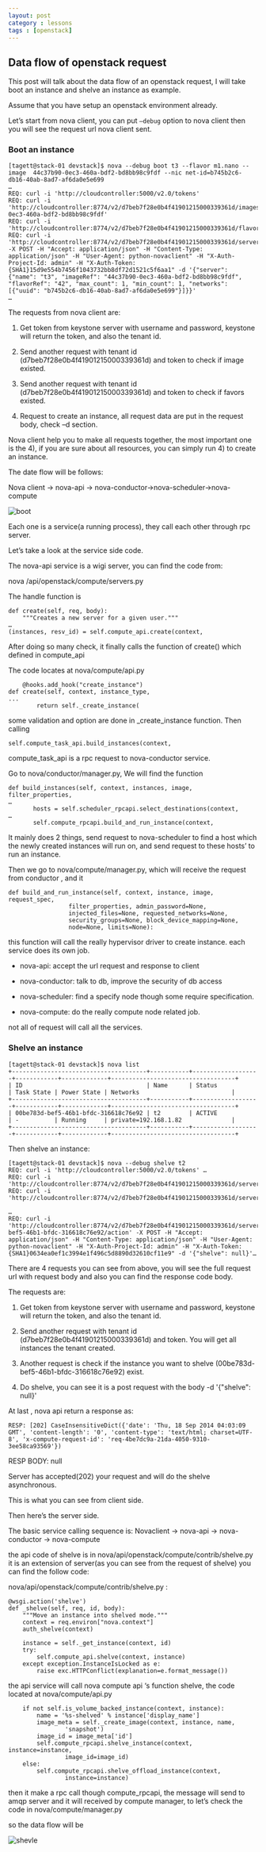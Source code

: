 ```yaml
---
layout: post
category : lessons
tags : [openstack]
---
```


## Data flow of openstack request

This post will talk about the data flow of an openstack request, I will take boot an instance and shelve an instance as example.

Assume that you have setup an openstack environment already.

Let’s start from nova client, you can put `–debug` option to nova client then you will see the request url nova client sent.


### Boot an instance


    [tagett@stack-01 devstack]$ nova --debug boot t3 --flavor m1.nano --image  44c37b90-0ec3-460a-bdf2-bd8bb98c9fdf --nic net-id=b745b2c6-db16-40ab-8ad7-af6da0e5e699
    …
    REQ: curl -i 'http://cloudcontroller:5000/v2.0/tokens'
    REQ: curl -i 'http://cloudcontroller:8774/v2/d7beb7f28e0b4f41901215000339361d/images/44c37b90-0ec3-460a-bdf2-bd8bb98c9fdf'
    REQ: curl -i 'http://cloudcontroller:8774/v2/d7beb7f28e0b4f41901215000339361d/flavors/m1.nano'
    REQ: curl -i 'http://cloudcontroller:8774/v2/d7beb7f28e0b4f41901215000339361d/servers' -X POST -H "Accept: application/json" -H "Content-Type: application/json" -H "User-Agent: python-novaclient" -H "X-Auth-Project-Id: admin" -H "X-Auth-Token: {SHA1}15d9e554b7456f1043732bb8df72d1521c5f6aa1" -d '{"server": {"name": "t3", "imageRef": "44c37b90-0ec3-460a-bdf2-bd8bb98c9fdf", "flavorRef": "42", "max_count": 1, "min_count": 1, "networks": [{"uuid": "b745b2c6-db16-40ab-8ad7-af6da0e5e699"}]}}'
    …


The requests from nova client are:

1)  Get token from keystone server with username and password, keystone will return the token, and also the tenant id.

2)  Send another request with tenant id (d7beb7f28e0b4f41901215000339361d) and token to check if image existed. 

3)  Send another request with tenant id (d7beb7f28e0b4f41901215000339361d) and token to check if favors existed.

4)  Request to create an instance, all request data are put in the request body, check –d section.

Nova client help you to make all requests together, the most important one is the 4), if you are sure about all resources, you can simply run 4) to create an instance.

The date flow will be follows:

Nova client -> nova-api -> nova-conductor->nova-scheduler->nova-compute


![boot](/assets/images/boot.png)

Each one is a service(a running process), they call each other through rpc server.

Let’s take a look at the service side code.

The nova-api service is a wigi server, you can find the code from:

nova /api/openstack/compute/servers.py

The handle function is    

    def create(self, req, body):
        """Creates a new server for a given user."""
    …   
    (instances, resv_id) = self.compute_api.create(context,

After doing so many check, it finally calls the function of create() which defined in compute_api

The code locates at nova/compute/api.py

        @hooks.add_hook("create_instance")
    def create(self, context, instance_type,
    ...
            return self._create_instance(

some validation and option are done in _create_instance function.
Then calling 

    self.compute_task_api.build_instances(context,

compute_task_api is a rpc request to nova-conductor service.

Go to nova/conductor/manager.py, We will find the function    

    def build_instances(self, context, instances, image, filter_properties,
    … 
           hosts = self.scheduler_rpcapi.select_destinations(context,
    …
           self.compute_rpcapi.build_and_run_instance(context,


It mainly does 2 things, send request to nova-scheduler to find a host which the newly created instances will run on, and send request to these hosts’ to run an instance.

Then we go to nova/compute/manager.py, which will receive the request from conductor , and it

    def build_and_run_instance(self, context, instance, image, request_spec,
                     filter_properties, admin_password=None,
                     injected_files=None, requested_networks=None,
                     security_groups=None, block_device_mapping=None,
                     node=None, limits=None):

this function will call the really hypervisor driver to create instance.
each service does its own job.

- nova-api: accept the url request and response to client

- nova-conductor: talk to db, improve the security of db access

- nova-scheduler: find a specify node though some require specification.

- nova-compute: do the really compute node related job.

not all of request will call all the services.


### Shelve an instance

    [tagett@stack-01 devstack]$ nova list
    +--------------------------------------+-----------+-------------------+------------+-------------+-----------------------------------+
    | ID                                   | Name      | Status            | Task State | Power State | Networks                          |
    +--------------------------------------+-----------+-------------------+------------+-------------+-----------------------------------+
    | 00be783d-bef5-46b1-bfdc-316618c76e92 | t2        | ACTIVE            | -          | Running     | private=192.168.1.82              |
    +--------------------------------------+-----------+-------------------+------------+-------------+-----------------------------------+

Then shelve an instance:

    [tagett@stack-01 devstack]$ nova --debug shelve t2
    REQ: curl -i 'http://cloudcontroller:5000/v2.0/tokens' …
    REQ: curl -i 'http://cloudcontroller:8774/v2/d7beb7f28e0b4f41901215000339361d/servers'…
    REQ: curl -i 'http://cloudcontroller:8774/v2/d7beb7f28e0b4f41901215000339361d/servers/r'…

    …
    REQ: curl -i 'http://cloudcontroller:8774/v2/d7beb7f28e0b4f41901215000339361d/servers/00be783d-bef5-46b1-bfdc-316618c76e92/action' -X POST -H "Accept: application/json" -H "Content-Type: application/json" -H "User-Agent: python-novaclient" -H "X-Auth-Project-Id: admin" -H "X-Auth-Token: {SHA1}0634ea0ef1c3994e1f496c5d8890d32610cf11e9" -d '{"shelve": null}'…

There are 4 requests you can see from above, you will see the full request url with request body and also you can find the response code body.

The requests are:

1)  Get token from keystone server with username and password, keystone will return the token, and also the tenant id.

2)  Send another request with tenant id (d7beb7f28e0b4f41901215000339361d) and token. You will get all instances the tenant created.

3)  Another request is check if the instance you want to shelve (00be783d-bef5-46b1-bfdc-316618c76e92) exist.

4)  Do shelve, you can see it is a post request with the body  -d '{"shelve": null}'

At last , nova api return a response as:

    RESP: [202] CaseInsensitiveDict({'date': 'Thu, 18 Sep 2014 04:03:09 GMT', 'content-length': '0', 'content-type': 'text/html; charset=UTF-8', 'x-compute-request-id': 'req-4be7dc9a-21da-4050-9310-3ee58ca93569'})
RESP BODY: null

Server has accepted(202) your request and will do the shelve asynchronous.

This is what you can see from client side.

Then here’s the server side.

The basic service calling sequence is:
Novaclient -> nova-api -> nova-conductor -> nova-compute

the api code of shelve is in nova/api/openstack/compute/contrib/shelve.py
it is an extension of server(as you can see from the request of shelve)
you can find the follow code:

nova/api/openstack/compute/contrib/shelve.py :

    @wsgi.action('shelve')
    def _shelve(self, req, id, body):
        """Move an instance into shelved mode."""
        context = req.environ["nova.context"]
        auth_shelve(context)

        instance = self._get_instance(context, id)
        try:
            self.compute_api.shelve(context, instance)
        except exception.InstanceIsLocked as e:
            raise exc.HTTPConflict(explanation=e.format_message())

the api service will call nova compute api ‘s function shelve,
the code located at nova/compute/api.py

        if not self.is_volume_backed_instance(context, instance):
            name = '%s-shelved' % instance['display_name']
            image_meta = self._create_image(context, instance, name,
                    'snapshot')
            image_id = image_meta['id']
            self.compute_rpcapi.shelve_instance(context, instance=instance,
                    image_id=image_id)
        else:
            self.compute_rpcapi.shelve_offload_instance(context,
                    instance=instance)

then it make a rpc call though compute_rpcapi, the message will send to amqp server and 
it will received by compute manager, to let’s check the code in nova/compute/manager.py


so the data flow will be

![shevle](/assets/images/shelve.png)
